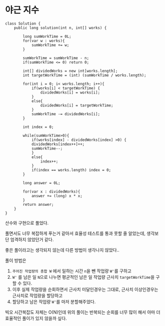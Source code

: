 # 야근 지수

    class Solution {
        public long solution(int n, int[] works) {
    
            long sumWorkTime = 0L;
            for(var w : works){
                sumWorkTime += w;
            }
            
            sumWorkTime = sumWorkTime - n;
            if(sumWorkTime <= 0) return 0;
    
            int[] dividedWorks = new int[works.length];
            int targetWorkTime = (int) (sumWorkTime / works.length);
    
            for(int i = 0; i< works.length; i++){
                if(works[i] < targetWorkTime) {
                    dividedWorks[i] = works[i];
                }
                else{
                    dividedWorks[i] = targetWorkTime;
                }
                sumWorkTime -= dividedWorks[i];
            }
            
            int index = 0;
            
            while(sumWorkTime>0){
                if(works[index] - dividedWorks[index] >0) {
                dividedWorks[index++]++;                
                sumWorkTime--;
                }
                else{
                    index++;
                }
                if(index == works.length) index = 0;
            }
    
            long answer = 0L;
    
            for(var x : dividedWorks){
                answer += (long) x * x;
            }
            return answer;
        }
    }
    
산수와 구현으로 풀었다.

풀면서도 너무 복잡하게 푸는거 같아서 효율성 테스트를 통과 못할 줄 알았는데, 생각보단 엄격하지 않았던거 같다.

좋은 풀이라고는 생각되지 않는데 다른 방법이 생각나지 않았다..


풀이 방법은 

1. `주어진 작업량의 총합 W` 에서 일하는 시간 `n`을 뺀 작업량 `W'`를 구하고
2. `W'` 를 남은 일 `N`으로 나누면 평균적인 남은 일 작업량 근사치 `targetWorkTime`을 구할 수 있다.
3. 이후 실제 작업량을 순회하면서 근사치 미달인경우는 그대로, 근사치 이상인경우는 근사치로 작업량을 할당하고
4. 할당하고 남은 작업량 `W'`를 마저 분할해주었다.

빅오 시간복잡도 자체는 O(N)인데 위의 풀이는 반복되는 순회를 너무 많이 해서 아마 더 효율적인 풀이가 있지 않을까 싶다.

